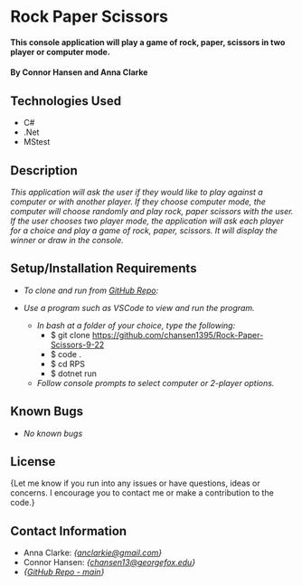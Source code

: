 # Rock Paper Scissors

#### This console application will play a game of rock, paper, scissors in two player or computer mode.

#### By Connor Hansen and Anna Clarke

## Technologies Used

* C#
* .Net
* MStest

## Description

_This application will ask the user if they would like to play against a computer or with another player. If they choose computer mode, the computer will choose randomly and play rock, paper scissors with the user. If the user chooses two player mode, the application will ask each player for a choice and play a game of rock, paper, scissors. It will display the winner or draw in the console._

## Setup/Installation Requirements

- _To clone and run from [GitHub Repo](https://github.com/chansen1395/Rock-Paper-Scissors-9-22):_

- _Use a program such as VSCode to view and run the program._
  - _In bash at a folder of your choice, type the following:_
    - $ git clone https://github.com/chansen1395/Rock-Paper-Scissors-9-22
    - $ code .
    - $ cd RPS
    - $ dotnet run
  - _Follow console prompts to select computer or 2-player options._


## Known Bugs

* _No known bugs_

## License

{Let me know if you run into any issues or have questions, ideas or concerns. I encourage you to contact me or make a contribution to the code.}

## Contact Information

- Anna Clarke: _{<anclarkie@gmail.com>}_
- Connor Hansen: _{<chansen13@georgefox.edu>}_
- _{[GitHub Repo - main](https://github.com/chansen1395/Rock-Paper-Scissors-9-22)}_